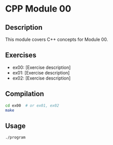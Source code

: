 # CPP Module 00

## Description
This module covers C++ concepts for Module 00.

## Exercises
- ex00: [Exercise description]
- ex01: [Exercise description]
- ex02: [Exercise description]

## Compilation
```bash
cd ex00  # or ex01, ex02
make
```

## Usage
```bash
./program
```

